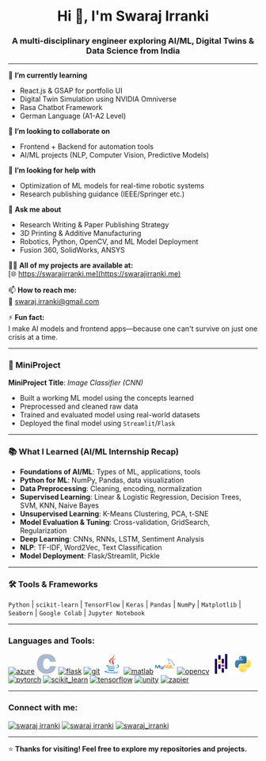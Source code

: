 <h1 align="center">Hi 👋, I'm Swaraj Irranki</h1>
<h3 align="center">A multi-disciplinary engineer exploring AI/ML, Digital Twins & Data Science from India</h3>

---

🌱 **I’m currently learning**
- React.js & GSAP for portfolio UI  
- Digital Twin Simulation using NVIDIA Omniverse  
- Rasa Chatbot Framework  
- German Language (A1-A2 Level)

👯 **I’m looking to collaborate on**
- Frontend + Backend for automation tools  
- AI/ML projects (NLP, Computer Vision, Predictive Models)

🤝 **I’m looking for help with**
- Optimization of ML models for real-time robotic systems  
- Research publishing guidance (IEEE/Springer etc.)

💬 **Ask me about**
- Research Writing & Paper Publishing Strategy  
- 3D Printing & Additive Manufacturing  
- Robotics, Python, OpenCV, and ML Model Deployment  
- Fusion 360, SolidWorks, ANSYS

👨‍💻 **All of my projects are available at:**  
[🌐 https://swarajirranki.me](https://swarajirranki.me)

📫 **How to reach me:**  
📧 swaraj.irranki@gmail.com

⚡ **Fun fact:**  
I make AI models and frontend apps—because one can't survive on just one crisis at a time.

---

### 🧠 MiniProject

**MiniProject Title**: *Image Classifier (CNN)*  
- Built a working ML model using the concepts learned  
- Preprocessed and cleaned raw data  
- Trained and evaluated model using real-world datasets  
- Deployed the final model using `Streamlit`/`Flask`

---

### 📚 What I Learned (AI/ML Internship Recap)

- **Foundations of AI/ML**: Types of ML, applications, tools  
- **Python for ML**: NumPy, Pandas, data visualization  
- **Data Preprocessing**: Cleaning, encoding, normalization  
- **Supervised Learning**: Linear & Logistic Regression, Decision Trees, SVM, KNN, Naive Bayes  
- **Unsupervised Learning**: K-Means Clustering, PCA, t-SNE  
- **Model Evaluation & Tuning**: Cross-validation, GridSearch, Regularization  
- **Deep Learning**: CNNs, RNNs, LSTM, Sentiment Analysis  
- **NLP**: TF-IDF, Word2Vec, Text Classification  
- **Model Deployment**: Flask/Streamlit, Pickle

---

### 🛠️ Tools & Frameworks

`Python` | `scikit-learn` | `TensorFlow` | `Keras` | `Pandas` | `NumPy` | `Matplotlib` | `Seaborn` | `Google Colab` | `Jupyter Notebook`

---

<h3 align="left">Languages and Tools:</h3>
<p align="left">
<a href="https://azure.microsoft.com/en-in/" target="_blank" rel="noreferrer"><img src="https://www.vectorlogo.zone/logos/microsoft_azure/microsoft_azure-icon.svg" alt="azure" width="40" height="40"/></a>
<a href="https://www.cprogramming.com/" target="_blank" rel="noreferrer"><img src="https://raw.githubusercontent.com/devicons/devicon/master/icons/c/c-original.svg" alt="c" width="40" height="40"/></a>
<a href="https://flask.palletsprojects.com/" target="_blank" rel="noreferrer"><img src="https://www.vectorlogo.zone/logos/pocoo_flask/pocoo_flask-icon.svg" alt="flask" width="40" height="40"/></a>
<a href="https://git-scm.com/" target="_blank" rel="noreferrer"><img src="https://www.vectorlogo.zone/logos/git-scm/git-scm-icon.svg" alt="git" width="40" height="40"/></a>
<a href="https://www.java.com" target="_blank" rel="noreferrer"><img src="https://raw.githubusercontent.com/devicons/devicon/master/icons/java/java-original.svg" alt="java" width="40" height="40"/></a>
<a href="https://www.mathworks.com/" target="_blank" rel="noreferrer"><img src="https://upload.wikimedia.org/wikipedia/commons/2/21/Matlab_Logo.png" alt="matlab" width="40" height="40"/></a>
<a href="https://www.mysql.com/" target="_blank" rel="noreferrer"><img src="https://raw.githubusercontent.com/devicons/devicon/master/icons/mysql/mysql-original-wordmark.svg" alt="mysql" width="40" height="40"/></a>
<a href="https://opencv.org/" target="_blank" rel="noreferrer"><img src="https://www.vectorlogo.zone/logos/opencv/opencv-icon.svg" alt="opencv" width="40" height="40"/></a>
<a href="https://pandas.pydata.org/" target="_blank" rel="noreferrer"><img src="https://raw.githubusercontent.com/devicons/devicon/2ae2a900d2f041da66e950e4d48052658d850630/icons/pandas/pandas-original.svg" alt="pandas" width="40" height="40"/></a>
<a href="https://www.python.org" target="_blank" rel="noreferrer"><img src="https://raw.githubusercontent.com/devicons/devicon/master/icons/python/python-original.svg" alt="python" width="40" height="40"/></a>
<a href="https://pytorch.org/" target="_blank" rel="noreferrer"><img src="https://www.vectorlogo.zone/logos/pytorch/pytorch-icon.svg" alt="pytorch" width="40" height="40"/></a>
<a href="https://scikit-learn.org/" target="_blank" rel="noreferrer"><img src="https://upload.wikimedia.org/wikipedia/commons/0/05/Scikit_learn_logo_small.svg" alt="scikit_learn" width="40" height="40"/></a>
<a href="https://www.tensorflow.org" target="_blank" rel="noreferrer"><img src="https://www.vectorlogo.zone/logos/tensorflow/tensorflow-icon.svg" alt="tensorflow" width="40" height="40"/></a>
<a href="https://unity.com/" target="_blank" rel="noreferrer"><img src="https://www.vectorlogo.zone/logos/unity3d/unity3d-icon.svg" alt="unity" width="40" height="40"/></a>
<a href="https://zapier.com" target="_blank" rel="noreferrer"><img src="https://www.vectorlogo.zone/logos/zapier/zapier-icon.svg" alt="zapier" width="40" height="40"/></a>
</p>

---

<h3 align="left">Connect with me:</h3>
<p align="left">
<a href="https://linkedin.com/in/irranki-swaraj" target="blank"><img align="center" src="https://raw.githubusercontent.com/rahuldkjain/github-profile-readme-generator/master/src/images/icons/Social/linked-in-alt.svg" alt="swaraj irranki" height="30" width="40" /></a>
<a href="https://fb.com/swaraj irranki" target="blank"><img align="center" src="https://raw.githubusercontent.com/rahuldkjain/github-profile-readme-generator/master/src/images/icons/Social/facebook.svg" alt="swaraj irranki" height="30" width="40" /></a>
<a href="https://instagram.com/swaraj_irranki" target="blank"><img align="center" src="https://raw.githubusercontent.com/rahuldkjain/github-profile-readme-generator/master/src/images/icons/Social/instagram.svg" alt="swaraj_irranki" height="30" width="40" /></a>
</p>

---

⭐ **Thanks for visiting! Feel free to explore my repositories and projects.**

